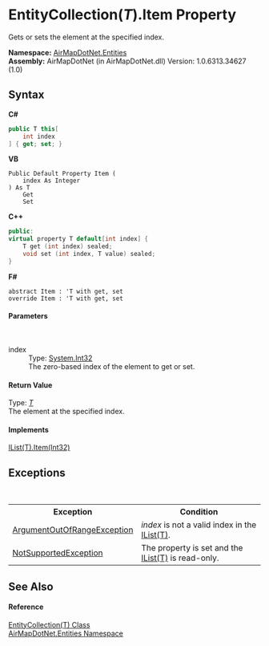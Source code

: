 # EntityCollection(*T*).Item Property 
 

Gets or sets the element at the specified index.

**Namespace:**&nbsp;<a href="N_AirMapDotNet_Entities">AirMapDotNet.Entities</a><br />**Assembly:**&nbsp;AirMapDotNet (in AirMapDotNet.dll) Version: 1.0.6313.34627 (1.0)

## Syntax

**C#**<br />
``` C#
public T this[
	int index
] { get; set; }
```

**VB**<br />
``` VB
Public Default Property Item ( 
	index As Integer
) As T
	Get
	Set
```

**C++**<br />
``` C++
public:
virtual property T default[int index] {
	T get (int index) sealed;
	void set (int index, T value) sealed;
}
```

**F#**<br />
``` F#
abstract Item : 'T with get, set
override Item : 'T with get, set
```


#### Parameters
&nbsp;<dl><dt>index</dt><dd>Type: <a href="http://msdn2.microsoft.com/en-us/library/td2s409d" target="_blank">System.Int32</a><br />The zero-based index of the element to get or set.</dd></dl>

#### Return Value
Type: <a href="T_AirMapDotNet_Entities_EntityCollection_1">*T*</a><br />The element at the specified index.

#### Implements
<a href="http://msdn2.microsoft.com/en-us/library/ewthkb10" target="_blank">IList(T).Item(Int32)</a><br />

## Exceptions
&nbsp;<table><tr><th>Exception</th><th>Condition</th></tr><tr><td><a href="http://msdn2.microsoft.com/en-us/library/8xt94y6e" target="_blank">ArgumentOutOfRangeException</a></td><td>*index* is not a valid index in the <a href="http://msdn2.microsoft.com/en-us/library/5y536ey6" target="_blank">IList(T)</a>.</td></tr><tr><td><a href="http://msdn2.microsoft.com/en-us/library/8a7a4e64" target="_blank">NotSupportedException</a></td><td>The property is set and the <a href="http://msdn2.microsoft.com/en-us/library/5y536ey6" target="_blank">IList(T)</a> is read-only.</td></tr></table>

## See Also


#### Reference
<a href="T_AirMapDotNet_Entities_EntityCollection_1">EntityCollection(T) Class</a><br /><a href="N_AirMapDotNet_Entities">AirMapDotNet.Entities Namespace</a><br />